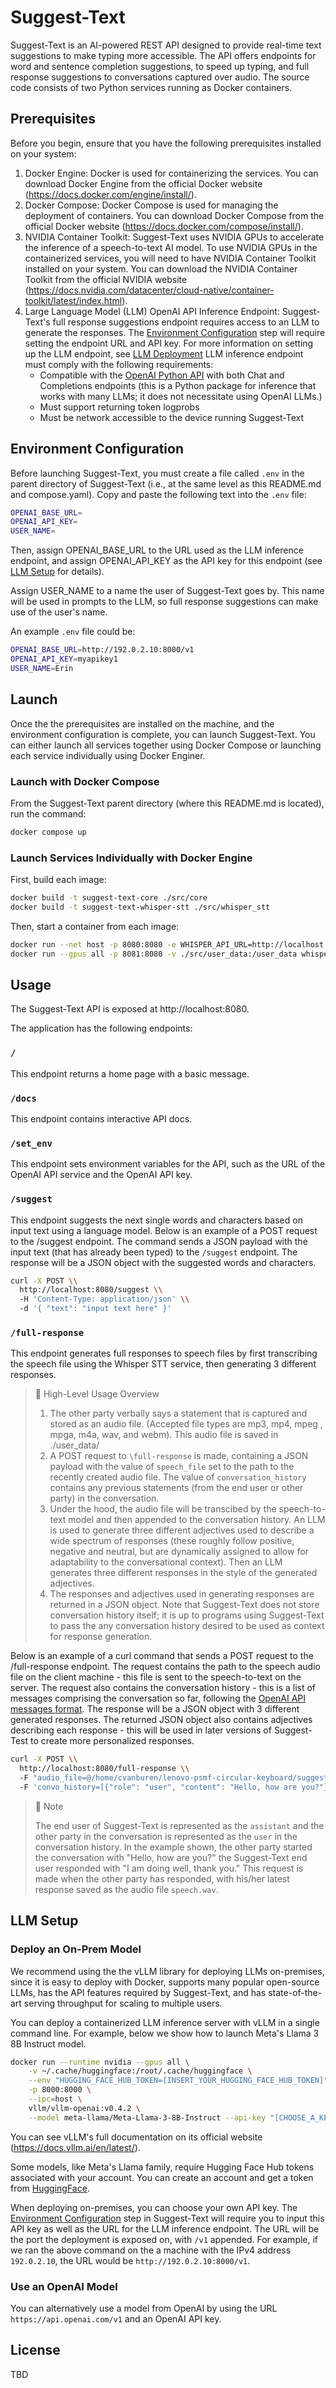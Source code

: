 # Suggest-Text

Suggest-Text is an AI-powered REST API designed to provide real-time text suggestions to make typing more accessible. The API offers endpoints for word and sentence completion suggestions, to speed up typing, and full response suggestions to conversations captured over audio. The source code consists of two Python services running as Docker containers.

## Prerequisites
Before you begin, ensure that you have the following prerequisites installed on your system:
1. Docker Engine: Docker is used for containerizing the services. You can download Docker Engine from the official Docker website (https://docs.docker.com/engine/install/).
2. Docker Compose: Docker Compose is used for managing the deployment of containers. You can download Docker Compose from the official Docker website (https://docs.docker.com/compose/install/).
3. NVIDIA Container Toolkit: Suggest-Text uses NVIDIA GPUs to accelerate the inference of a speech-to-text AI model. To use NVIDIA GPUs in the containerized services, you will need to have NVIDIA Container Toolkit installed on your system. You can download the NVIDIA Container Toolkit from the official NVIDIA website (https://docs.nvidia.com/datacenter/cloud-native/container-toolkit/latest/index.html).
4. Large Language Model (LLM) OpenAI API Inference Endpoint: Suggest-Text's full response suggestions endpoint requires access to an LLM to generate the responses. The [Environment Configuration](#environment-configuration) step will require setting the endpoint URL and API key. For more information on setting up the LLM endpoint, see [LLM Deployment](#llm-setup) LLM inference endpoint must comply with the following requirements:
    - Compatible with the [OpenAI Python API](https://github.com/openai/openai-python) with both Chat and Completions endpoints (this is a Python package for inference that works with many LLMs; it does not necessitate using OpenAI LLMs.)
    - Must support returning token logprobs
    - Must be network accessible to the device running Suggest-Text


## Environment Configuration

Before launching Suggest-Text, you must create a file called ```.env``` in the parent directory of Suggest-Text (i.e., at the same level as this README.md and compose.yaml).
Copy and paste the following text into the ```.env``` file:
```bash
OPENAI_BASE_URL=
OPENAI_API_KEY=
USER_NAME=
```
Then, assign OPENAI_BASE_URL to the URL used as the LLM inference endpoint, and assign OPENAI_API_KEY as the API key for this endpoint (see [LLM Setup](#llm-setup) for details).

Assign USER_NAME to a name the user of Suggest-Text goes by. This name will be used in prompts to the LLM, so full response suggestions can make use of the user's name.

An example ```.env``` file could be:
```bash
OPENAI_BASE_URL=http://192.0.2.10:8000/v1
OPENAI_API_KEY=myapikey1
USER_NAME=Erin
```

## Launch
Once the the prerequisites are installed on the machine, and the environment configuration is complete, you can launch Suggest-Text. You can either launch all services together using Docker Compose or launching each service individually using Docker Enginer.

### Launch with Docker Compose
From the Suggest-Text parent directory (where this README.md is located), run the command:
```bash
docker compose up
```

### Launch Services Individually with Docker Engine
First, build each image:
```bash
docker build -t suggest-text-core ./src/core
docker build -t suggest-text-whisper-stt ./src/whisper_stt
```

Then, start a container from each image:
```bash
docker run --net host -p 8080:8080 -e WHISPER_API_URL=http://localhost:8081 suggest-text-core
docker run --gpus all -p 8081:8080 -v ./src/user_data:/user_data whisper-stt
```

## Usage

The Suggest-Text API is exposed at http://localhost:8080. 

The application has the following endpoints:

### `/`
This endpoint returns a home page with a basic message.

### `/docs`
This endpoint contains interactive API docs.

### `/set_env`
This endpoint sets environment variables for the API, such as the URL of the OpenAI API service and the OpenAI API key.

### `/suggest`
This endpoint suggests the next single words and characters based on input text using a language model. Below is an example of a POST request to the /suggest endpoint. The command sends a JSON payload with the input text (that has already been typed) to the `/suggest` endpoint. The response will be a JSON object with the suggested words and characters.
```bash
curl -X POST \\
  http://localhost:8080/suggest \\
  -H 'Content-Type: application/json' \\
  -d '{ "text": "input text here" }'
```


### `/full-response`
This endpoint generates full responses to speech files by first transcribing the speech file using the Whisper STT service, then generating 3 different responses. 
> 📘 High-Level Usage Overview
> 
> 1. The other party verbally says a statement that is captured and stored as an audio file. (Accepted file types are mp3, mp4, mpeg , mpga, m4a, wav, and webm). This audio file is saved in ./user_data/
> 2. A POST request to `\full-response` is made, containing a JSON payload with the value of `speech_file` set to the path to the recently created audio file. The value of `conversation_history` contains any previous statements (from the end user or other party) in the conversation. 
> 3. Under the hood, the audio file will be transcibed by the speech-to-text model and then appended to the conversation history. An LLM is used to generate three different adjectives used to describe a wide spectrum of responses (these roughly follow positive, negative and neutral, but are dynamically assigned to allow for adaptability to the conversational context). Then an LLM generates three different responses in the style of the generated adjectives.
> 4. The responses and adjectives used in generating responses are returned in a JSON object.
> Note that Suggest-Text does not store conversation history itself; it is up to programs using Suggest-Text to pass the any conversation history desired to be used as context for response generation.

Below is an example of a curl command that sends a POST request to the /full-response endpoint. The request contains the path to the speech audio file on the client machine - this file is sent to the speech-to-text on the server. The request also contains the conversation history - this is a list of messages comprising the conversation so far, following the [OpenAI API messages format](https://platform.openai.com/docs/api-reference/chat/create#chat-create-messages). The response will be a JSON object with 3 different generated responses. The returned JSON object also contains adjectives describing each response - this will be used in later versions of Suggest-Test to create more personalized responses.

```bash
curl -X POST \\
  http://localhost:8080/full-response \\
  -F "audio_file=@/home/cvanburen/lenovo-psmf-circular-keyboard/suggest-text-ai/src/user_data/fox_and_dog.m4a" \\
  -F 'convo_history=[{"role": "user", "content": "Hello, how are you?"}, {"role": "assistant", "content": "I am doing well, thank you."}]'
```


> 📘 Note 
>
> The end user of Suggest-Text is represented as the `assistant` and the other party in the conversation is represented as the `user` in the conversation history. In the example shown, the other party started the conversation with "Hello, how are you?" the Suggest-Text end user responded with "I am doing well, thank you." This request is made when the other party has responded, with his/her latest response saved as the audio file `speech.wav`. 


## LLM Setup
### Deploy an On-Prem Model
We recommend using the the vLLM library for deploying LLMs on-premises, since it is easy to deploy with Docker, supports many popular open-source LLMs, has the API features required by Suggest-Text, and has state-of-the-art serving throughput for scaling to multiple users.

You can deploy a containerized LLM inference server with vLLM in a single command line. For example, below we show how to launch Meta's Llama 3 8B Instruct model.

```bash
docker run --runtime nvidia --gpus all \
    -v ~/.cache/huggingface:/root/.cache/huggingface \
    --env "HUGGING_FACE_HUB_TOKEN=[INSERT_YOUR_HUGGING_FACE_HUB_TOKEN]" \
    -p 8000:8000 \
    --ipc=host \
    vllm/vllm-openai:v0.4.2 \
    --model meta-llama/Meta-Llama-3-8B-Instruct --api-key "[CHOOSE_A_KEY]"
```

You can see vLLM's full documentation on its official website (https://docs.vllm.ai/en/latest/).

Some models, like Meta's Llama family, require Hugging Face Hub tokens associated with your account. You can create an account and get a token from [HuggingFace](https://huggingface.co/docs/hub/en/security-tokens).

When deploying on-premises, you can choose your own API key. The [Environment Configuration](#environment-configuration) step in Suggest-Text will require you to input this API key as well as the URL for the LLM inference endpoint. The URL will be the port the deployment is exposed on, with `/v1` appended. For example, if we ran the above command on the a machine with the IPv4 address `192.0.2.10`, the URL would be `http://192.0.2.10:8000/v1`.

### Use an OpenAI Model
You can alternatively use a model from OpenAI by using the URL `https://api.openai.com/v1` and an OpenAI API key.

## License

TBD